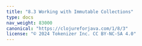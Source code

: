 ```yaml
---
title: "8.3 Working with Immutable Collections"
type: docs
nav_weight: 83000
canonical: "https://clojureforjava.com/1/8/3"
license: "© 2024 Tokenizer Inc. CC BY-NC-SA 4.0"
---
```

